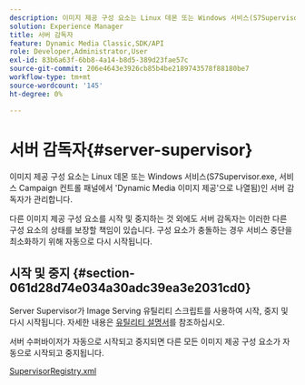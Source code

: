 ```yaml
---
description: 이미지 제공 구성 요소는 Linux 데몬 또는 Windows 서비스(S7Supervisor.exe, 서비스 Campaign 컨트롤 패널에서 'Dynamic Media 이미지 제공'으로 나열됨)인 서버 감독자가 관리합니다.
solution: Experience Manager
title: 서버 감독자
feature: Dynamic Media Classic,SDK/API
role: Developer,Administrator,User
exl-id: 83b6a63f-6bb8-4a14-b8d5-389d23fae57c
source-git-commit: 206e4643e3926cb85b4be2189743578f88180be7
workflow-type: tm+mt
source-wordcount: '145'
ht-degree: 0%

---
```


# 서버 감독자{#server-supervisor}

이미지 제공 구성 요소는 Linux 데몬 또는 Windows 서비스(S7Supervisor.exe, 서비스 Campaign 컨트롤 패널에서 &#39;Dynamic Media 이미지 제공&#39;으로 나열됨)인 서버 감독자가 관리합니다.

다른 이미지 제공 구성 요소를 시작 및 중지하는 것 외에도 서버 감독자는 이러한 다른 구성 요소의 상태를 보장할 책임이 있습니다. 구성 요소가 충돌하는 경우 서비스 중단을 최소화하기 위해 자동으로 다시 시작됩니다.

## 시작 및 중지 {#section-061d28d74e034a30adc39ea3e2031cd0}

Server Supervisor가 Image Serving 유틸리티 스크립트를 사용하여 시작, 중지 및 다시 시작됩니다. 자세한 내용은 [유틸리티 설명서](../../../is-api/is-utils/utilities/c-location-of-utilities.md#concept-bae61e53344449af978502cac6be8b5f)를 참조하십시오.

서버 수퍼바이저가 자동으로 시작되고 중지되면 다른 모든 이미지 제공 구성 요소가 자동으로 시작되고 중지됩니다.

[SupervisorRegistry.xml](../../../is-api/image-serving-api-ref/c-configuration-and-administration/r-server-configuration-files/r-supervisorregistry.md#reference-b55f37a7a7a044d19c1722f5130906c6)
